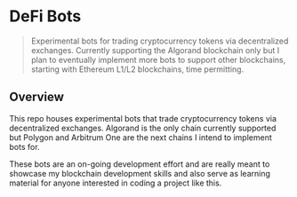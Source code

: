 # DeFi Bots

> Experimental bots for trading cryptocurrency tokens via decentralized exchanges.
> Currently supporting the Algorand blockchain only but I plan to eventually implement more bots to support
> other blockchains, starting with Ethereum L1/L2 blockchains, time permitting.

## Overview

This repo houses experimental bots that trade cryptocurrency tokens via decentralized exchanges.
Algorand is the only chain currently supported but Polygon and Arbitrum One are the next chains I intend to implement
bots for.

These bots are an on-going development effort and are really meant to showcase my blockchain development skills and
also serve as learning material for anyone interested in coding a project like this.